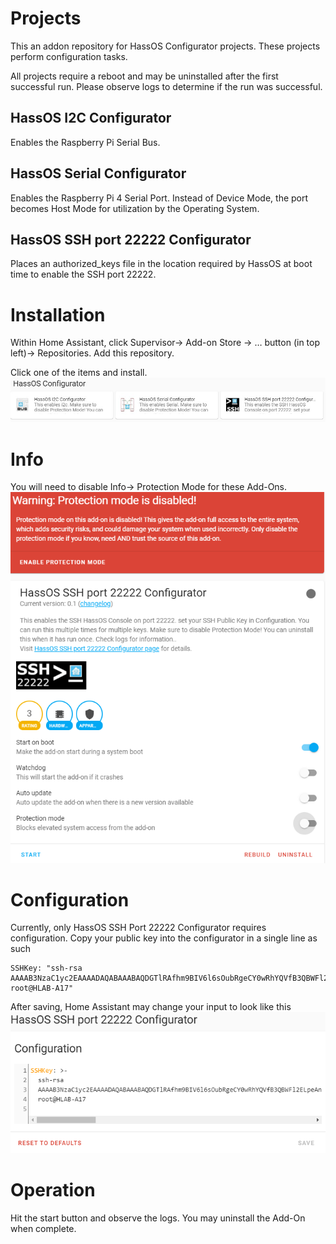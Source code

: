 # Projects
This an addon repository for HassOS Configurator projects.  These projects perform configuration tasks.<br>

All projects require a reboot and may be uninstalled after the first successful run.  Please observe logs to determine if the run was successful. 

## HassOS I2C Configurator
Enables the Raspberry Pi Serial Bus. 

## HassOS Serial Configurator
Enables the Raspberry Pi 4 Serial Port. Instead of Device Mode, the port becomes Host Mode for utilization by the Operating System.

## HassOS SSH port 22222 Configurator
Places an authorized_keys file in the location required by HassOS at boot time to enable the SSH port 22222. 

# Installation
Within Home Assistant, click Supervisor-> Add-on Store -> … button (in top left)-> Repositories. Add this repository. 

Click one of the items and install.<br>
![image](gitResources/repository.jpg)


# Info
You will need to disable Info-> Protection Mode for these Add-Ons.
![image](gitResources/protectionMode.png)


# Configuration
Currently, only HassOS SSH Port 22222 Configurator requires configuration. Copy your public key into the configurator in a single line as such

```
SSHKey: "ssh-rsa AAAAB3NzaC1yc2EAAAADAQABAAABAQDGTlRAfhm9BIV6l6sOubRgeCY0wRhYQVfB3QBWFl2ELpeAnTHwRYY+4pSP1Nu7FuZqAzDyZkssmFkbXHJGqi6EAnAkRLsKhzvDKo5WSXfEQdl2kSN5bgU/e37GfwqG4ChEfY56gwu+tdHtt4eIrzKpmUKqFZWJaGoeI9sHptQR9QNitEsm0krkOcK0VLFLTeau+HOO1A4plcLjBB9Y43SFjth/Ouke+DVGaBO2LYNc8U0S4EiHT6KdRXS4iIwYjXMw6SEsT7eP9IWQObQ4ZgyG0cHO/6ArxJ0fyOcAI29sLzM9466ID0mTaJWHriTRf6Lxhpdd/S30VTG0JMTdo/Fj  root@HLAB-A17"
```
After saving, Home Assistant may change your input to look like this
![image](gitResources/configuration.png)


# Operation
Hit the start button and observe the logs.  You may uninstall the Add-On when complete. 